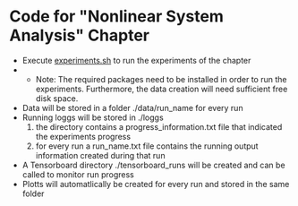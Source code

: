 # Code for "Nonlinear System Analysis" Chapter
* Execute [experiments.sh](./exerperiments.sh) to run the experiments of the chapter
* * Note: The required packages need to be installed in order to run the experiments. Furthermore, the data creation will need sufficient free disk space. 
* Data will be stored in a folder ./data/run_name for every run
* Running loggs will be stored in ./loggs
  1. the directory contains a progress_information.txt file that indicated the experiments progress
  2. for every run a run_name.txt file contains the running output information created during that run
* A Tensorboard directory ./tensorboard_runs will be created and can be called to monitor run progress
* Plotts will automatlically be created for every run and stored in the same folder
